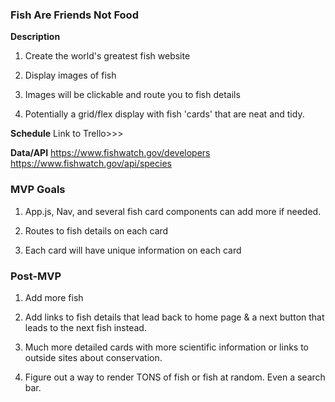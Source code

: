 ### Fish Are Friends Not Food
**Description**

1. Create the world's greatest fish website

2. Display images of fish 

3. Images will be clickable and route you to fish details

4. Potentially a grid/flex display with fish 'cards' that are neat and tidy. 



**Schedule**
Link to Trello>>>

**Data/API**
https://www.fishwatch.gov/developers
https://www.fishwatch.gov/api/species

### MVP Goals

1. App.js, Nav, and several fish card components can add more if needed.

2. Routes to fish details on each card 

3. Each card will have unique information on each card

### Post-MVP

1. Add more fish

2. Add links to fish details that lead back to home page & a next button that leads to the next fish instead. 

3. Much more detailed cards with more scientific information or links to outside sites about conservation. 

4. Figure out a way to render TONS of fish or fish at random. Even a search bar. 

